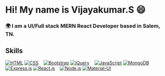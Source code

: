 

# Hi! My name is Vijayakumar.S 😄

### 🌍  I am a UI/Full stack MERN React Developer based in Salem, TN.
## Skills

[![HTML](https://skillicons.dev/icons?i=html)](https://skillicons.dev)
[![CSS](https://skillicons.dev/icons?i=css)](https://skillicons.dev)&nbsp;&nbsp;&nbsp;
[![Bootstrap](https://skillicons.dev/icons?i=bootstrap)](https://skillicons.dev)
[![jQuery](https://skillicons.dev/icons?i=jquery)](https://skillicons.dev)&nbsp;&nbsp;&nbsp;
[![JavaScript](https://skillicons.dev/icons?i=js)](https://skillicons.dev)
[![MongoDB](https://skillicons.dev/icons?i=mongodb)](https://skillicons.dev)&nbsp;&nbsp;&nbsp;
[![Express.js](https://skillicons.dev/icons?i=express)](https://skillicons.dev)
[![React.js](https://skillicons.dev/icons?i=react)](https://skillicons.dev)&nbsp;&nbsp;&nbsp;
[![Node.js](https://skillicons.dev/icons?i=nodejs)](https://skillicons.dev)
[![Material-UI](https://skillicons.dev/icons?i=mui)](https://skillicons.dev)&nbsp;&nbsp;&nbsp;




